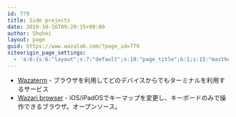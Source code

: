 ```yaml
---
id: 779
title: Side projects
date: 2019-10-16T09:29:15+09:00
author: Shohei
layout: page
guid: https://www.wazalab.com/?page_id=779
siteorigin_page_settings:
  - 'a:6:{s:6:"layout";s:7:"default";s:10:"page_title";b:1;s:15:"masthead_margin";b:1;s:13:"footer_margin";b:1;s:16:"display_masthead";b:1;s:22:"display_footer_widgets";b:1;}'
---
```

* [Wazaterm](https://www.wazaterm.com) -  ブラウザを利用してどのデバイスからでもターミナルを利用するサービス
* [Wazari browser](https://github.com/shohey1226/wazari) - iOS/iPadOSでキーマップを変更し、キーボードのみで操作できるブラウザ。オープンソース。